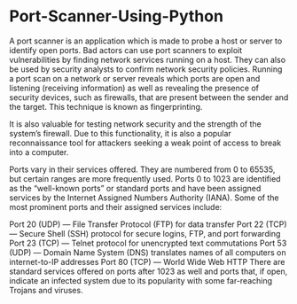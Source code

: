 # Port-Scanner-Using-Python
A port scanner is an application which is made to probe a host or server to identify open ports. Bad actors can use port scanners to exploit vulnerabilities by finding network services running on a host. They can also be used by security analysts to confirm network security policies.
Running a port scan on a network or server reveals which ports are open and listening (receiving information) as well as revealing the presence of security devices, such as firewalls, that are present between the sender and the target. This technique is known as fingerprinting.

It is also valuable for testing network security and the strength of the system’s firewall. Due to this functionality, it is also a popular reconnaissance tool for attackers seeking a weak point of access to break into a computer.

Ports vary in their services offered. They are numbered from 0 to 65535, but certain ranges are more frequently used. Ports 0 to 1023 are identified as the “well-known ports” or standard ports and have been assigned services by the Internet Assigned Numbers Authority (IANA). Some of the most prominent ports and their assigned services include:

Port 20 (UDP) — File Transfer Protocol (FTP) for data transfer
Port 22 (TCP) — Secure Shell (SSH) protocol for secure logins, FTP, and port forwarding
Port 23 (TCP) — Telnet protocol for unencrypted text commutations
Port 53 (UDP) — Domain Name System (DNS) translates names of all computers on internet-to-IP addresses
Port 80 (TCP) — World Wide Web HTTP
There are standard services offered on ports after 1023 as well and ports that, if open, indicate an infected system due to its popularity with some far-reaching Trojans and viruses.
